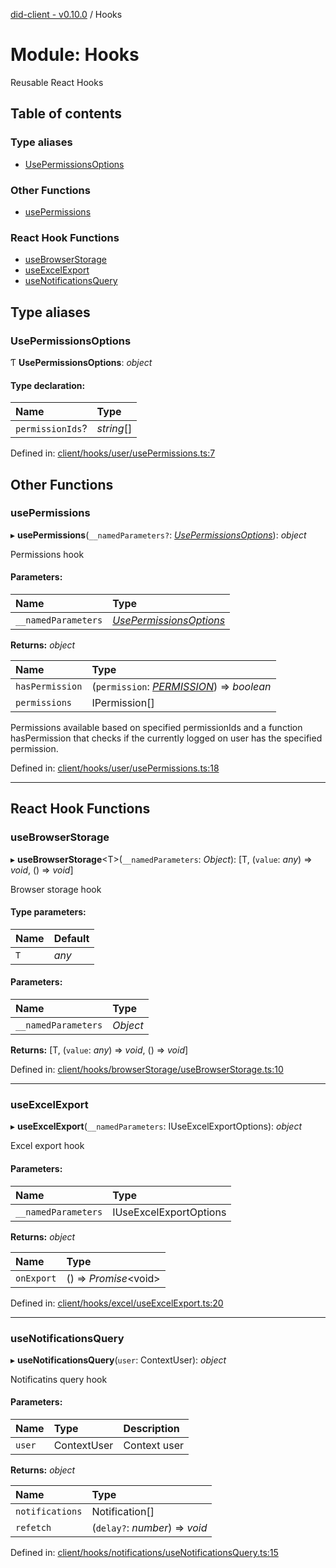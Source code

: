[did-client - v0.10.0](../README.md) / Hooks

# Module: Hooks

Reusable React Hooks

## Table of contents

### Type aliases

- [UsePermissionsOptions](hooks.md#usepermissionsoptions)

### Other Functions

- [usePermissions](hooks.md#usepermissions)

### React Hook Functions

- [useBrowserStorage](hooks.md#usebrowserstorage)
- [useExcelExport](hooks.md#useexcelexport)
- [useNotificationsQuery](hooks.md#usenotificationsquery)

## Type aliases

### UsePermissionsOptions

Ƭ **UsePermissionsOptions**: *object*

#### Type declaration:

Name | Type |
:------ | :------ |
`permissionIds`? | *string*[] |

Defined in: [client/hooks/user/usePermissions.ts:7](https://github.com/Puzzlepart/did/blob/dev/client/hooks/user/usePermissions.ts#L7)

## Other Functions

### usePermissions

▸ **usePermissions**(`__namedParameters?`: [*UsePermissionsOptions*](hooks.md#usepermissionsoptions)): *object*

Permissions hook

#### Parameters:

Name | Type |
:------ | :------ |
`__namedParameters` | [*UsePermissionsOptions*](hooks.md#usepermissionsoptions) |

**Returns:** *object*

Name | Type |
:------ | :------ |
`hasPermission` | (`permission`: [*PERMISSION*](../enums/configuration.permission.md)) => *boolean* |
`permissions` | IPermission[] |

Permissions available based on specified permissionIds
and a function hasPermission that checks if the currently logged
on user has the specified permission.

Defined in: [client/hooks/user/usePermissions.ts:18](https://github.com/Puzzlepart/did/blob/dev/client/hooks/user/usePermissions.ts#L18)

___

## React Hook Functions

### useBrowserStorage

▸ **useBrowserStorage**<T\>(`__namedParameters`: *Object*): [T, (`value`: *any*) => *void*, () => *void*]

Browser storage hook

#### Type parameters:

Name | Default |
:------ | :------ |
`T` | *any* |

#### Parameters:

Name | Type |
:------ | :------ |
`__namedParameters` | *Object* |

**Returns:** [T, (`value`: *any*) => *void*, () => *void*]

Defined in: [client/hooks/browserStorage/useBrowserStorage.ts:10](https://github.com/Puzzlepart/did/blob/dev/client/hooks/browserStorage/useBrowserStorage.ts#L10)

___

### useExcelExport

▸ **useExcelExport**(`__namedParameters`: IUseExcelExportOptions): *object*

Excel export hook

#### Parameters:

Name | Type |
:------ | :------ |
`__namedParameters` | IUseExcelExportOptions |

**Returns:** *object*

Name | Type |
:------ | :------ |
`onExport` | () => *Promise*<void\> |

Defined in: [client/hooks/excel/useExcelExport.ts:20](https://github.com/Puzzlepart/did/blob/dev/client/hooks/excel/useExcelExport.ts#L20)

___

### useNotificationsQuery

▸ **useNotificationsQuery**(`user`: ContextUser): *object*

Notificatins query hook

#### Parameters:

Name | Type | Description |
:------ | :------ | :------ |
`user` | ContextUser | Context user    |

**Returns:** *object*

Name | Type |
:------ | :------ |
`notifications` | Notification[] |
`refetch` | (`delay?`: *number*) => *void* |

Defined in: [client/hooks/notifications/useNotificationsQuery.ts:15](https://github.com/Puzzlepart/did/blob/dev/client/hooks/notifications/useNotificationsQuery.ts#L15)
